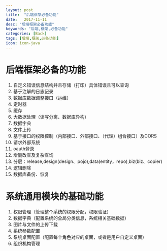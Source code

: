 ```yaml
---
layout: post
title:  "后端框架必备功能"
date:   2017-11-11
desc: "后端框架必备功能"
keywords: "后端,框架,必备功能"
categories: [Back]
tags: [后端,框架,必备功能]
icon: icon-java
---
```

# 后端框架必备的功能
1. 自定义错误信息结构并且存储（打印）具体错误且可以查询
2. 基于注解的日志记录
3. 数据库数据调整接口（运维）
4. 定时器
5. 缓存
6. 大数据处理（读写分离、数据库异构）
7. 数据字典
8. 文件上传
9. 基于接口的权限控制（内部接口、外部接口、（代理）组合接口）及CORS
10. 请求外部系统
11. oauth登录
12. 增删改查及复杂查询
13. 分层：release,design(design、pojo),data(entity，repo),biz(biz、copier)
14. 逻辑删除
15. 数据库备份、恢复

# 系统通用模块的基础功能
1. 权限管理（管理整个系统的权限分配，权限验证）
2. 数据字典（配置系统的全局分类信息，系统相关基础数据）
3. 图片与文件的上传下载
4. 系统参数配置
5. 系统桌面配置（配置每个角色对应的桌面，或者是用户自定义桌面）
6. 组织机构管理



